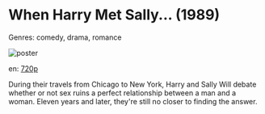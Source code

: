 # When Harry Met Sally... (1989)

Genres: comedy, drama, romance

![poster](http://image.tmdb.org/t/p/w500/anYI1fzx90PgjO9PY3JStJZJmQT.jpg)

en:
  [720p](magnet:?xt=urn:btih:352B11BA76FBCB2640E616D81CD39B3C0261FA6A&tr=udp://glotorrents.pw:6969/announce&tr=udp://tracker.opentrackr.org:1337/announce&tr=udp://torrent.gresille.org:80/announce&tr=udp://tracker.openbittorrent.com:80&tr=udp://tracker.coppersurfer.tk:6969&tr=udp://tracker.leechers-paradise.org:6969&tr=udp://p4p.arenabg.ch:1337&tr=udp://tracker.internetwarriors.net:1337)
  


During their travels from Chicago to New York, Harry and Sally Will debate whether or not sex ruins a perfect relationship between a man and a woman. Eleven years and later, they're still no closer to finding the answer.